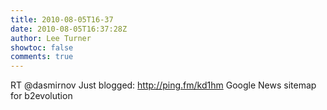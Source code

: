 ```yaml
---
title: 2010-08-05T16-37
date: 2010-08-05T16:37:28Z
author: Lee Turner
showtoc: false
comments: true
---
```


RT @dasmirnov Just blogged: http://ping.fm/kd1hm Google News sitemap for b2evolution

